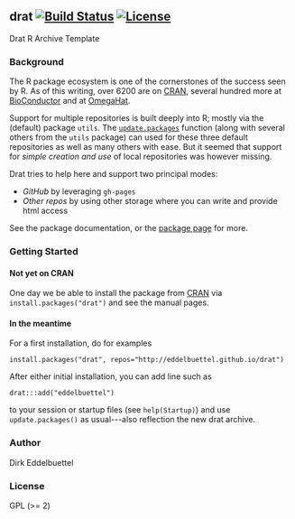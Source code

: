 ## drat [![Build Status](https://travis-ci.org/eddelbuettel/drat.png)](https://travis-ci.org/eddelbuettel/drat) [![License](http://img.shields.io/badge/license-GPL%20%28%3E=%202%29-brightgreen.svg?style=flat)](http://www.gnu.org/licenses/gpl-2.0.html)

Drat R Archive Template

### Background

The R package ecosystem is one of the cornerstones of the success seen by R.
As of this writing, over 6200 are on [CRAN](http://cran.r-project.org),
several hundred more at [BioConductor](http://www.bioconductor.org) and at
[OmegaHat](http://www.omegahat.org).

Support for multiple repositories is built deeply into R; mostly via the
(default) package `utils`. The
[`update.packages`](http://www.rdocumentation.org/packages/utils/functions/update.packages)
function (along with several others from the `utils` package) can used for these three default
repositories as well as many others with ease. But it seemed that support for
_simple creation and use_ of local repositories was however missing.

Drat tries to help here and support two principal modes:
- *GitHub* by leveraging `gh-pages`
- *Other repos* by using other storage where you can write and provide html access

See the package documentation, or the
[package page](http://dirk.eddelbuettel.com/code/drat.html) for more.

### Getting Started

#### Not yet on CRAN 

One day we be able to install the package from [CRAN](http://cran.r-project.org) via
`install.packages("drat")` and see the manual pages.

#### In the meantime

For a first installation, do for examples

```{.r}
install.packages("drat", repos="http://eddelbuettel.github.io/drat")
```

After either initial installation, you can add line such as

```
drat:::add("eddelbuettel")
```

to your session or startup files (see `help(Startup)`) and use
`update.packages()` as usual---also reflection the new drat archive.

### Author

Dirk Eddelbuettel 

### License

GPL (>= 2)

